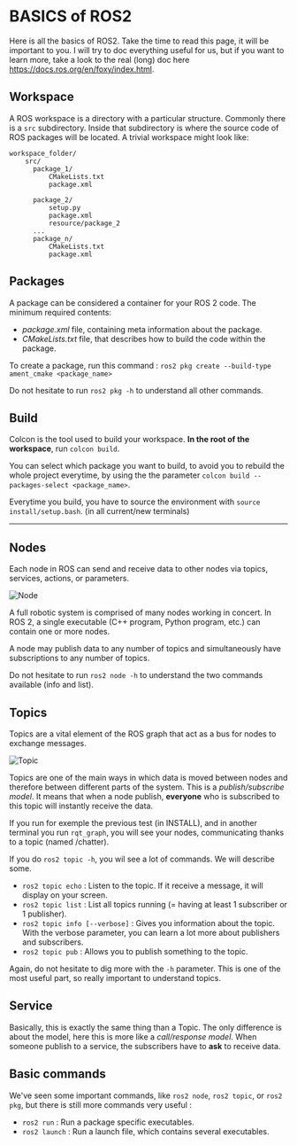 # BASICS of ROS2

Here is all the basics of ROS2. Take the time to read this page, it will be important to you.
I will try to doc everything useful for us, but if you want to learn more, take a look to the real (long) doc here https://docs.ros.org/en/foxy/index.html.

## Workspace
A ROS workspace is a directory with a particular structure. Commonly there is a ```src``` subdirectory. Inside that subdirectory is where the source code of ROS packages will be located. A trivial workspace might look like:
```
workspace_folder/
    src/
      package_1/
          CMakeLists.txt
          package.xml

      package_2/
          setup.py
          package.xml
          resource/package_2
      ...
      package_n/
          CMakeLists.txt
          package.xml
```

## Packages

A package can be considered a container for your ROS 2 code. The minimum required contents:

  - *package.xml* file, containing meta information about the package.
  - *CMakeLists.txt* file, that describes how to build the code within the package.

To create a package, run this command : 
```ros2 pkg create --build-type ament_cmake <package_name>```

Do not hesitate to run ```ros2 pkg -h``` to understand all other commands.

## Build

Colcon is the tool used to build your workspace. **In the root of the workspace**, run ```colcon build```.

You can select which package you want to build, to avoid you to rebuild the whole project everytime, by using the the parameter     ```colcon build --packages-select <package_name>```.

Everytime you build, you have to source the environment with ```source install/setup.bash```. (in all current/new terminals)

---------

## Nodes

Each node in ROS can send and receive data to other nodes via topics, services, actions, or parameters.

![Node](https://docs.ros.org/en/foxy/_images/Nodes-TopicandService.gif)

A full robotic system is comprised of many nodes working in concert. In ROS 2, a single executable (C++ program, Python program, etc.) can contain one or more nodes.

A node may publish data to any number of topics and simultaneously have subscriptions to any number of topics.

Do not hesitate to run ```ros2 node -h``` to understand the two commands available (info and list).

## Topics

Topics are a vital element of the ROS graph that act as a bus for nodes to exchange messages.

![Topic](https://docs.ros.org/en/foxy/_images/Topic-MultiplePublisherandMultipleSubscriber.gif)

Topics are one of the main ways in which data is moved between nodes and therefore between different parts of the system.
This is a *publish/subscribe model*. It means that when a node publish, **everyone** who is subscribed to this topic will instantly receive the data.

If you run for exemple the previous test (in INSTALL), and in another terminal you run ```rqt_graph```, you will see your nodes, communicating thanks to a topic (named /chatter).

If you do ```ros2 topic -h```, you wil see a lot of commands. We will describe some.

  - ```ros2 topic echo``` : Listen to the topic. If it receive a message, it will display on your screen.
  - ```ros2 topic list``` : List all topics running (= having at least 1 subscriber or 1 publisher).
  - ```ros2 topic info [--verbose]``` : Gives you information about the topic. With the verbose parameter, you can learn a lot more about publishers and subscribers.
  - ```ros2 topic pub``` : Allows you to publish something to the topic.

Again, do not hesitate to dig more with the ```-h``` parameter. This is one of the most useful part, so really important to understand topics.

## Service

Basically, this is exactly the same thing than a Topic. The only difference is about the model, here this is more like a
*call/response model*. When someone publish to a service, the subscribers have to **ask** to receive data.

## Basic commands

We've seen some important commands, like ```ros2 node```, ```ros2 topic```, or ```ros2 pkg```, but there is still more commands very useful :

  - ```ros2 run``` : Run a package specific executables.
  - ```ros2 launch``` : Run a launch file, which contains several executables.

